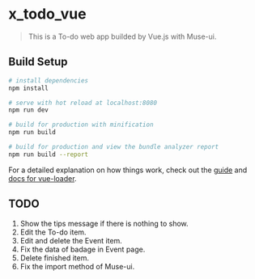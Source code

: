 # x_todo_vue

> This is a To-do web app builded by Vue.js with Muse-ui.

## Build Setup

``` bash
# install dependencies
npm install

# serve with hot reload at localhost:8080
npm run dev

# build for production with minification
npm run build

# build for production and view the bundle analyzer report
npm run build --report
```

For a detailed explanation on how things work, check out the [guide](http://vuejs-templates.github.io/webpack/) and [docs for vue-loader](http://vuejs.github.io/vue-loader).

## TODO

1. Show the tips message if there is nothing to show.
2. Edit the To-do item.
3. Edit and delete the Event item.
4. Fix the data of badage in Event page.
5. Delete finished item.
6. Fix the import method of Muse-ui.
